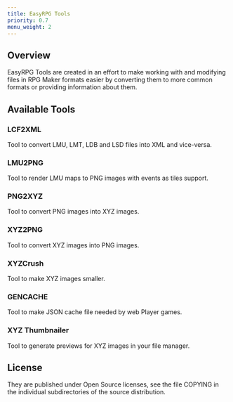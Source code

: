 ```yaml
---
title: EasyRPG Tools
priority: 0.7
menu_weight: 2
---
```

<div class="info" markdown="1">

## Overview

EasyRPG Tools are created in an effort to make working with and modifying
files in RPG Maker formats easier by converting them to more common formats
or providing information about them.

</div>
<div class="info" markdown="1">

## Available Tools

### LCF2XML
Tool to convert LMU, LMT, LDB and LSD files into XML and vice-versa.

### LMU2PNG
Tool to render LMU maps to PNG images with events as tiles support.

### PNG2XYZ
Tool to convert PNG images into XYZ images.

### XYZ2PNG
Tool to convert XYZ images into PNG images.

### XYZCrush
Tool to make XYZ images smaller.

### GENCACHE
Tool to make JSON cache file needed by web Player games.

### XYZ Thumbnailer
Tool to generate previews for XYZ images in your file manager.

</div>
<div class="info" markdown="1">

## License

They are published under Open Source licenses, see the file COPYING in the
individual subdirectories of the source distribution.

</div>